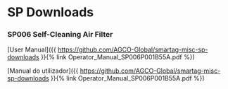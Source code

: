 # SP Downloads

### SP006 Self-Cleaning Air Filter
  
[User Manual]({{ https://github.com/AGCO-Global/smartag-misc-sp-downloads }}{% link Operator_Manual_SP006P001B55A.pdf %})    
      
[Manual do utilizador]({{ https://github.com/AGCO-Global/smartag-misc-sp-downloads }}{% link Operator_Manual_SP006P001B55A.pdf %})    